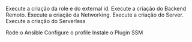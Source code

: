 Execute a criação da role e do external id.
Execute a criação do Backend Remoto.
Execute a criação da Networking.
Execute a criação do Server.
Execute a criação do Serverless

Rode o Ansible 
Configure o profile
Instale o Plugin SSM
